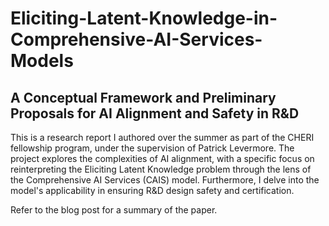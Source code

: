 # Eliciting-Latent-Knowledge-in-Comprehensive-AI-Services-Models
## A Conceptual Framework and Preliminary Proposals for AI Alignment and Safety in R&D

This is a research report I authored over the summer as part of the CHERI fellowship program, under the supervision of Patrick Levermore. The project explores the complexities of AI alignment, with a specific focus on reinterpreting the Eliciting Latent Knowledge problem through the lens of the Comprehensive AI Services (CAIS) model. Furthermore, I delve into the model's applicability in ensuring R&D design safety and certification.

Refer to the blog post for a summary of the paper. 
